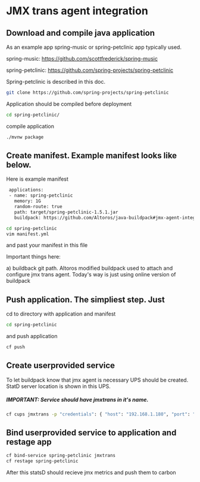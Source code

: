 # JMX trans agent integration

## Download  and compile java application
As an example app spring-music or spring-petclinic app typically used.

spring-music: https://github.com/scottfrederick/spring-music

spring-petclinic: https://github.com/spring-projects/spring-petclinic

Spring-petclinic is described in this doc.
```bash
git clone https://github.com/spring-projects/spring-petclinic
```
Application should be compiled before deployment
```bash
cd spring-petclinic/
```
compile application
```bash
./mvnw package
```

## Create manifest. Example manifest looks like below.

 Here is example manifest
```bash
 applications:
 - name: spring-petclinic
   memory: 1G
   random-route: true
   path: target/spring-petclinic-1.5.1.jar
   buildpack: https://github.com/Altoros/java-buildpack#jmx-agent-integration
```
```bash
cd spring-petclinic
vim manifest.yml
```
and past your manifest in this file

Important things here:

a) buildback git path. Altoros modified buildpack used to attach and configure
jmx trans agent. Today's way is just using online version of buildpack

## Push application. The simpliest step. Just
cd to directory with application and manifest
```bash
cd spring-petclinic
```
and push application
```bash
cf push
```

## Create userprovided service
To let buildpack know that jmx agent is necessary UPS should be created. StatD
server location is shown in this UPS.

##### IMPORTANT: Service should have jmxtrans in it's name.
```bash
cf cups jmxtrans -p "credentials": { "host": "192.168.1.180", "port": "8125"}
```

## Bind userprovided service to application and restage app
```bash
cf bind-service spring-petclinic jmxtrans
cf restage spring-petclinic
```

After this statsD should recieve jmx metrics and push them to carbon
